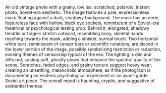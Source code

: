 An old vintage photo with a grainy, low iso, scratched, polaroid, instant photo, Soviet-era aesthetic. The image features a pale, expressionless mask floating against a dark, shadowy background. The mask has an eerie, featureless face with hollow, black eye sockets, reminiscent of a Soviet-era theatrical or psychological testing prop. Behind it, elongated, shadowy tendrils or fingers stretch outward, resembling bony, skeletal hands reaching towards the mask, adding a sinister, surreal touch. Two horizontal white bars, reminiscent of censor bars or scientific notations, are placed in the lower portion of the image, possibly symbolizing restriction or redaction, evoking themes of censorship typical of the era. The lighting is dim and diffused, casting soft, ghostly glows that enhance the spectral quality of the scene. Scratches, faded edges, and grainy texture suggest heavy wear, creating an unsettling, melancholic atmosphere, as if the photograph is documenting an esoteric psychological experiment or an avant-garde Soviet art piece. The overall mood is haunting, cryptic, and suggestive of existential themes.